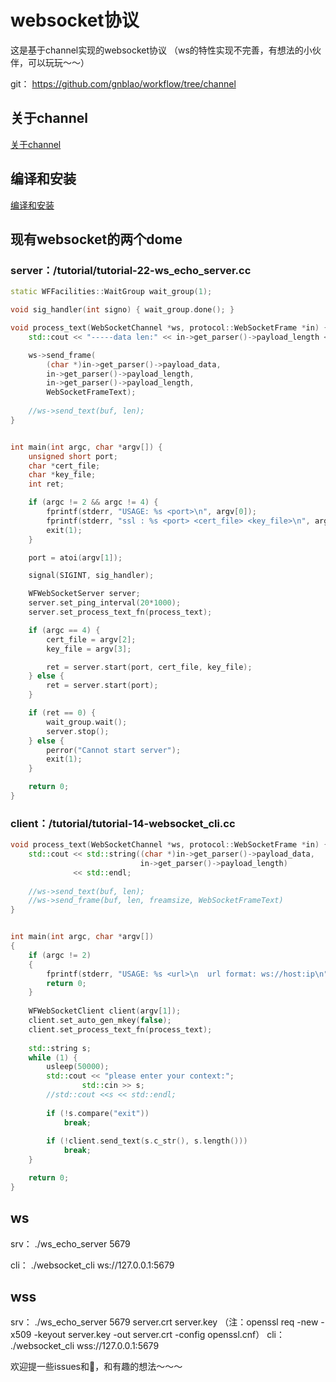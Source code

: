 # websocket协议  
这是基于channel实现的websocket协议
（ws的特性实现不完善，有想法的小伙伴，可以玩玩～～）


git：
https://github.com/gnblao/workflow/tree/channel

## 关于channel
  [关于channel](https://github.com/gnblao/workflow/blob/channel/docs/about-channel.md)

## 编译和安装
[编译和安装](https://github.com/sogou/workflow#readme)

## 现有websocket的两个dome  
### server：/tutorial/tutorial-22-ws_echo_server.cc  
~~~cpp
static WFFacilities::WaitGroup wait_group(1);

void sig_handler(int signo) { wait_group.done(); }

void process_text(WebSocketChannel *ws, protocol::WebSocketFrame *in) {
    std::cout << "-----data len:" << in->get_parser()->payload_length << std::endl;

    ws->send_frame(
        (char *)in->get_parser()->payload_data, 
        in->get_parser()->payload_length,
        in->get_parser()->payload_length,
        WebSocketFrameText);
	
    //ws->send_text(buf, len);
}


int main(int argc, char *argv[]) {
    unsigned short port;
    char *cert_file;
    char *key_file;
    int ret;

    if (argc != 2 && argc != 4) {
        fprintf(stderr, "USAGE: %s <port>\n", argv[0]);
        fprintf(stderr, "ssl : %s <port> <cert_file> <key_file>\n", argv[0]);
        exit(1);
    }

    port = atoi(argv[1]);

    signal(SIGINT, sig_handler);

    WFWebSocketServer server;
    server.set_ping_interval(20*1000);
    server.set_process_text_fn(process_text);

    if (argc == 4) {
        cert_file = argv[2];
        key_file = argv[3];

        ret = server.start(port, cert_file, key_file);
    } else {
        ret = server.start(port);
    }

    if (ret == 0) {
        wait_group.wait();
        server.stop();
    } else {
        perror("Cannot start server");
        exit(1);
    }

    return 0;
}
~~~

### client：/tutorial/tutorial-14-websocket_cli.cc  
~~~cpp
void process_text(WebSocketChannel *ws, protocol::WebSocketFrame *in) {
    std::cout << std::string((char *)in->get_parser()->payload_data,
                             in->get_parser()->payload_length)
              << std::endl;
    
    //ws->send_text(buf, len);
    //ws->send_frame(buf, len, freamsize, WebSocketFrameText)
}


int main(int argc, char *argv[])
{
    if (argc != 2)
    {
    	fprintf(stderr, "USAGE: %s <url>\n	url format: ws://host:ip\n", argv[0]);
		return 0;
    }
    
    WFWebSocketClient client(argv[1]);
    client.set_auto_gen_mkey(false);
    client.set_process_text_fn(process_text);
    
    std::string s;
    while (1) {
        usleep(50000);
        std::cout << "please enter your context:";
		        std::cin >> s;
        //std::cout <<s << std::endl;
        
        if (!s.compare("exit"))
            break;
        
        if (!client.send_text(s.c_str(), s.length()))
            break;
    }

	return 0;
}
~~~

## ws
srv：
./ws_echo_server 5679

cli：
./websocket_cli ws://127.0.0.1:5679

## wss
srv：
./ws_echo_server 5679 server.crt server.key
（注：openssl req -new -x509 -keyout server.key -out server.crt -config openssl.cnf）
cli：
./websocket_cli wss://127.0.0.1:5679


欢迎提一些issues和🧱，和有趣的想法～～～

